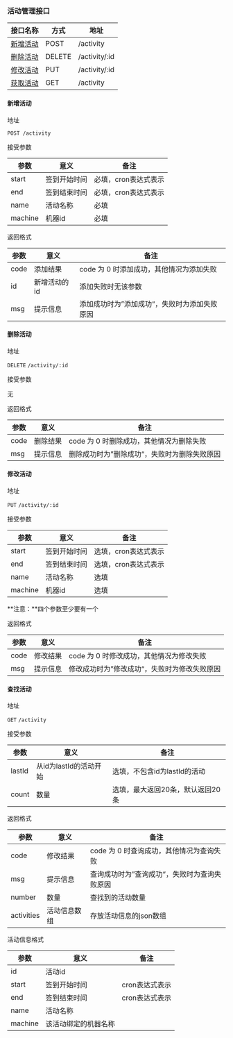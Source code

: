 ### 活动管理接口

| 接口名称 | 方式 | 地址 |
| ------ | ------ | ------ |
| [新增活动](#新增活动) | POST | /activity |
| [删除活动](#删除活动) | DELETE | /activity/:id |
| [修改活动](#修改活动) | PUT | /activity/:id |
| [获取活动](#获取活动) | GET | /activity |

#### <span id="新增活动">新增活动</span>

地址

`POST /activity`

接受参数

| 参数 | 意义 | 备注 |
| ------ | ------ | ------ |
| start | 签到开始时间 | 必填，cron表达式表示 |
| end | 签到结束时间 | 必填，cron表达式表示 |
| name | 活动名称 | 必填 |
| machine | 机器id | 必填 |

返回格式

| 参数 | 意义 | 备注 |
| ------ | ------ | ------ |
| code | 添加结果 | code 为 0 时添加成功，其他情况为添加失败 |
| id | 新增活动的id | 添加失败时无该参数 |
| msg | 提示信息 | 添加成功时为”添加成功“，失败时为添加失败原因 |

#### <span id="删除活动">删除活动</span>

地址

`DELETE` `/activity/:id`

接受参数

无

返回格式

| 参数 | 意义 | 备注 |
| ------ | ------ | ------ |
| code | 删除结果 | code 为 0 时删除成功，其他情况为删除失败 |
| msg | 提示信息 | 删除成功时为”删除成功“，失败时为删除失败原因 |

#### <span id="修改活动">修改活动</span>

地址

`PUT` `/activity/:id`

接受参数

| 参数 | 意义 | 备注 |
| ------ | ------ | ------ |
| start | 签到开始时间 | 选填，cron表达式表示 |
| end | 签到结束时间 | 选填，cron表达式表示 |
| name | 活动名称 | 选填 |
| machine | 机器id | 选填 |

**注意：**四个参数至少要有一个

返回格式

| 参数 | 意义 | 备注 |
| ------ | ------ | ------ |
| code | 修改结果 | code 为 0 时修改成功，其他情况为修改失败 |
| msg | 提示信息 | 修改成功时为”修改成功“，失败时为修改失败原因 |

#### <span id="查找活动">查找活动</span>

地址

`GET` `/activity`

接受参数

| 参数 | 意义 | 备注 |
| ------ | ------ | ------ |
| lastId | 从id为lastId的活动开始 | 选填，不包含id为lastId的活动 |
| count | 数量 | 选填，最大返回20条，默认返回20条 |

返回格式

| 参数 | 意义 | 备注 |
| ------ | ------ | ------ |
| code | 修改结果 | code 为 0 时查询成功，其他情况为查询失败 |
| msg | 提示信息 | 查询成功时为”查询成功“，失败时为查询失败原因 |
| number | 数量 | 查找到的活动数量 |
| activities | 活动信息数组 | 存放活动信息的json数组 |

活动信息格式

| 参数 | 意义 | 备注 |
| ------ | ------ | ------ |
| id | 活动id | |
| start | 签到开始时间 | cron表达式表示 |
| end | 签到结束时间 | cron表达式表示 |
| name | 活动名称 | |
| machine | 该活动绑定的机器名称 | |
